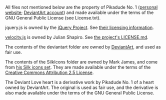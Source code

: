 All files not mentioned below are the property of Pikadude No. 1 ([personal website](http://pikadudeno1.com); [DeviantArt account](http://pikadudeno1.deviantart.com)) and made available under the terms of the GNU General Public License (see License.txt).

jquery.js is owned by the [jQuery Project](http://jquery.org). See [their licensing information](http://jquery.org/license/).

[velocity.js](http://julian.com/research/velocity/) is owned by Julian Shapiro. See [the project's LICENSE.md](https://github.com/julianshapiro/velocity/blob/master/LICENSE.md).

The contents of the deviantart folder are owned by [DeviantArt](http://www.deviantart.com), and used as fair use.

The contents of the SilkIcons folder are owned by Mark James, and come from [his Silk icons set](http://www.famfamfam.com/lab/icons/silk/). They are made available under the terms of the [Creative Commons Attribution 2.5 License](http://creativecommons.org/licenses/by/2.5/).

The Deviant Love heart is a derivative work by Pikadude No. 1 of a heart owned by DeviantArt. The original is used as fair use, and the derivative is also made available under the terms of the GNU General Public License.